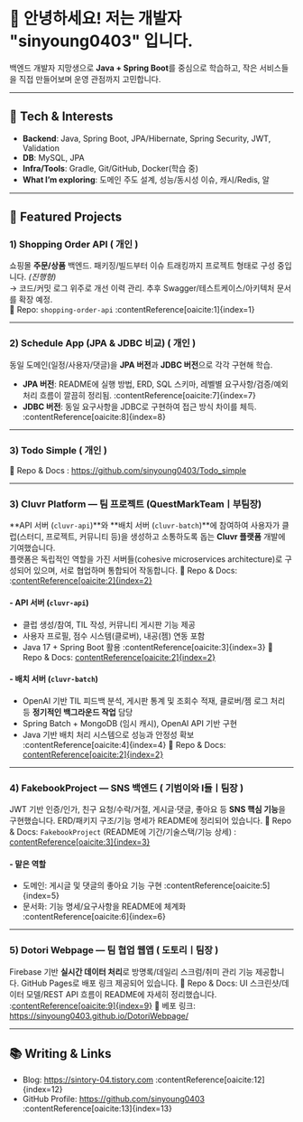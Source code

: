 # 👋 안녕하세요! 저는 개발자 **"sinyoung0403"** 입니다.

백엔드 개발자 지망생으로 **Java + Spring Boot**를 중심으로 학습하고, 작은 서비스들을 직접 만들어보며 운영 관점까지 고민합니다.  

---

## 🧰 Tech & Interests
- **Backend**: Java, Spring Boot, JPA/Hibernate, Spring Security, JWT, Validation  
- **DB**: MySQL, JPA 
- **Infra/Tools**: Gradle, Git/GitHub, Docker(학습 중)  
- **What I’m exploring**: 도메인 주도 설계, 성능/동시성 이슈, 캐시/Redis, 알

---

## 🚀 Featured Projects 

### 1) Shopping Order API ( 개인 )
쇼핑몰 **주문/상품** 백엔드. 패키징/빌드부터 이슈 트래킹까지 프로젝트 형태로 구성 중입니다. *(진행형)*  
→ 코드/커밋 로그 위주로 개선 이력 관리. 추후 Swagger/테스트케이스/아키텍처 문서를 확장 예정.  
🔗 Repo: `shopping-order-api` :contentReference[oaicite:1]{index=1}

---

### 2) Schedule App (JPA & JDBC 비교) ( 개인 )
동일 도메인(일정/사용자/댓글)을 **JPA 버전**과 **JDBC 버전**으로 각각 구현해 학습.  
- **JPA 버전**: README에 실행 방법, ERD, SQL 스키마, 레벨별 요구사항/검증/예외 처리 흐름이 깔끔히 정리됨. :contentReference[oaicite:7]{index=7}  
- **JDBC 버전**: 동일 요구사항을 JDBC로 구현하여 접근 방식 차이를 체득. :contentReference[oaicite:8]{index=8}

---

### 3) Todo Simple ( 개인 )

🔗 Repo & Docs : https://github.com/sinyoung0403/Todo_simple

---

### 3) Cluvr Platform — 팀 프로젝트 (QuestMarkTeamㅣ부팀장)
**API 서버 (`cluvr-api`)**와 **배치 서버 (`cluvr-batch`)**에 참여하여 사용자가 클럽(스터디, 프로젝트, 커뮤니티 등)을 생성하고 소통하도록 돕는 **Cluvr 플랫폼** 개발에 기여했습니다.  
플랫폼은 독립적인 역할을 가진 서버들(cohesive microservices architecture)로 구성되어 있으며, 서로 협업하며 통합되어 작동합니다. 
🔗 Repo & Docs: :[contentReference[oaicite:2]{index=2}](https://github.com/QuestMarkTeam)

####  - API 서버 (`cluvr-api`)
- 클럽 생성/참여, TIL 작성, 커뮤니티 게시판 기능 제공  
- 사용자 프로필, 점수 시스템(클로버), 내공(젬) 연동 포함  
- Java 17 + Spring Boot 활용 :contentReference[oaicite:3]{index=3}
🔗 Repo & Docs: [contentReference[oaicite:2]{index=2}](https://github.com/QuestMarkTeam/cluvr-api)

####  - 배치 서버 (`cluvr-batch`)
- OpenAI 기반 TIL 피드백 분석, 게시판 통계 및 조회수 적재, 클로버/젬 로그 처리 등 **정기적인 백그라운드 작업** 담당  
- Spring Batch + MongoDB (임시 캐시), OpenAI API 기반 구현  
- Java 기반 배치 처리 시스템으로 성능과 안정성 확보 :contentReference[oaicite:4]{index=4}
🔗 Repo & Docs: [contentReference[oaicite:2]{index=2}](https://github.com/QuestMarkTeam/cluvr-batch)

---

### 4) FakebookProject — SNS 백엔드 ( 기범이와 I들ㅣ팀장 )
JWT 기반 인증/인가, 친구 요청/수락/거절, 게시글·댓글, 좋아요 등 **SNS 핵심 기능**을 구현했습니다.
ERD/패키지 구조/기능 명세가 README에 정리되어 있습니다.
🔗 Repo & Docs: `FakebookProject` (README에 기간/기술스택/기능 상세) : [contentReference[oaicite:3]{index=3}](https://github.com/sinyoung0403/FakebookProject)

#### - 맡은 역할
- 도메인: 게시글 및 댓글의 좋아요 기능 구현 :contentReference[oaicite:5]{index=5}
- 문서화: 기능 명세/요구사항을 README에 체계화 :contentReference[oaicite:6]{index=6}

---


### 5) Dotori Webpage — 팀 협업 웹앱 ( 도토리ㅣ팀장 )
Firebase 기반 **실시간 데이터 처리**로 방명록/데일리 스크럼/취미 관리 기능 제공합니다. GitHub Pages로 배포 링크 제공되어 있습니다.
🔗 Repo & Docs: UI 스크린샷/데이터 모델/REST API 흐름이 README에 자세히 정리했습니다. :[contentReference[oaicite:9]{index=9}](https://github.com/sinyoung0403/DotoriWebpage)
🔗 베포 링크: https://sinyoung0403.github.io/DotoriWebpage/

---

## 📚 Writing & Links
- Blog: https://sintory-04.tistory.com :contentReference[oaicite:12]{index=12}
- GitHub Profile: https://github.com/sinyoung0403 :contentReference[oaicite:13]{index=13}

